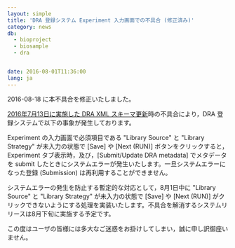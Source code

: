 ```yaml
---
layout: simple
title: 'DRA 登録システム Experiment 入力画面での不具合 (修正済み)'
category: news
db:
  - bioproject
  - biosample
  - dra


date: 2016-08-01T11:36:00
lang: ja
---
```


<p class="attention">2016-08-18 に本不具合を修正いたしました。</p>

<p><a href="/news/2016-07-13.html">2016年7月13日に実施した DRA XML スキーマ更新</a>時の不具合により，DRA 登録システムで以下の事象が発生しております。</p>

<p>Experiment の入力画面で必須項目である "Library Source" と "Library Strategy" が未入力の状態で [Save] や [Next (RUN)] ボタンをクリックすると，Experiment タブ表示時，及び，[Submit/Update DRA metadata] でメタデータを submit したときにシステムエラーが発生いたします。一旦システムエラーになった登録 (Submission) は再利用することができません。</p>

<p>システムエラーの発生を防止する暫定的な対応として，8月1日中に "Library Source" と "Library Strategy" が未入力の状態で [Save] や [Next (RUN)] がクリックできないようにする処理を実装いたします。不具合を解消するシステムリリースは8月下旬に実施する予定です。</p>

<p>この度はユーザの皆様には多大なご迷惑をお掛けしてしまい，誠に申し訳御座いません。</p>
